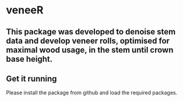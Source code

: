# veneeR

## This package was developed to denoise stem data and develop veneer rolls, optimised for maximal wood usage, in the stem until crown base height.

## 

## Get it running

Please install the package from github and load the required packages.
